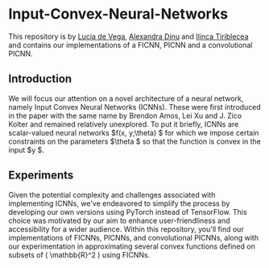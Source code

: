 # Input-Convex-Neural-Networks
This repository is by [Lucia de Vega](https://github.com/luciadvo), [Alexandra Dinu](https://github.com/anditp) and [Ilinca Tiriblecea](https://github.com/ilincatiri) and contains our implementations of a FICNN, PICNN and a convolutional PICNN.

## Introduction
We will focus our attention on a novel architecture of a neural network, namely Input Convex Neural Networks (ICNNs). These were first introduced in the paper with the same name by Brendon Amos,  Lei Xu and J. Zico Kolter and remained relatively unexplored. To put it briefly, ICNNs are scalar-valued neural networks $f(x, y;\theta) $ for which we impose certain constraints on the parameters $\theta $ so that the function is convex in the input $y $.

## Experiments
Given the potential complexity and challenges associated with implementing ICNNs, we've endeavored to simplify the process by developing our own versions using PyTorch instead of TensorFlow. This choice was motivated by our aim to enhance user-friendliness and accessibility for a wider audience. Within this repository, you'll find our implementations of FICNNs, PICNNs, and convolutional PICNNs, along with our experimentation in approximating several convex functions defined on subsets of \( \mathbb{R}^2 \) using FICNNs.
